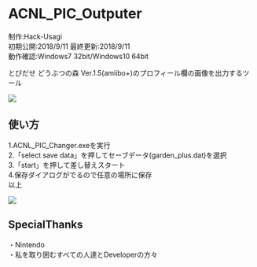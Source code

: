 <h1>ACNL_PIC_Outputer</h1>
<p>制作:Hack-Usagi
<br>初期公開:2018/9/11 最終更新:2018/9/11
<br>動作確認:Windows7 32bit/Windows10 64bit</p>
<p>とびだせ どうぶつの森 Ver.1.5(amiibo+)のプロフィール欄の画像を出力するツール</p>
<img src="https://user-images.githubusercontent.com/40888604/45363045-66c9ca80-b611-11e8-8f9c-a1261347a281.jpg"> 
<h2>使い方</h2>
<p>1.ACNL_PIC_Changer.exeを実行
<br>2.「select save data」を押してセーブデータ(garden_plus.dat)を選択
<br>3.「start」を押して差し替えスタート
<br>4.保存ダイアログがでるので任意の場所に保存
<br>以上</p>
<img src="https://user-images.githubusercontent.com/40888604/45362988-3aae4980-b611-11e8-85a1-73a944ed4319.jpg"> 
<h2>SpecialThanks</h2>
<p>・Nintendo
<br>・私を取り囲むすべての人達とDeveloperの方々</p>
